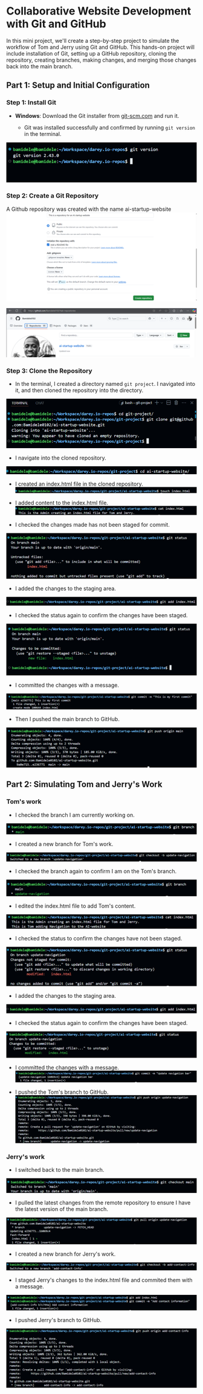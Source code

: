 # Collaborative Website Development with Git and GitHub

In this mini project, we'll create a step-by-step project to simulate the
workflow of Tom and Jerry using Git and GitHub. This hands-on project
will include installation of Git, setting up a GitHub repository, cloning the
repository, creating branches, making changes, and merging those
changes back into the main branch.

## Part 1: Setup and Initial Configuration

### Step 1: Install Git

- **Windows**: Download the Git installer from [git-scm.com](https://git-scm.com/download/win) and run it.

  - Git was installed successfully and confirmed by running `git version` in the terminal.

![git-version](/basic-git-commands/images/git-version.png)

### Step 2: Create a Git Repository

A Github repository was created with the name ai-startup-website
![github-repo](/basic-git-commands/images/repo-create.png)

![git-repo-created](/basic-git-commands/images/git-repo-created.png)

### Step 3: Clone the Repository

- In the terminal, I created a directory named `git project`. I navigated into it, and then cloned the repository into the directory.

![git-clone](/basic-git-commands/images/git-cloned.png)

- I navigate into the cloned repository.

![navigate-dir](/basic-git-commands/images/navigate-dir.png)

- I created an index.html file in the cloned repository.
![index-html](/basic-git-commands/images/create-file.png)

- I added content to the index.html file.
![index-html-content](/basic-git-commands/images/input-file.png)

- I checked the changes made has not been staged for commit.

![git-status](/basic-git-commands/images/git-status.png)

- I added the changes to the staging area.
  
![git-add](/basic-git-commands/images/git-add.png)

- I checked the status again to confirm the changes have been staged.

![git-status](/basic-git-commands/images/git-status2.png)

- I committed the changes with a message.

![git-commit](/basic-git-commands/images/git-commit.png)

- Then I pushed the main branch to GitHub.

![git-push](/basic-git-commands/images/git-push.png)

## Part 2: Simulating Tom and Jerry's Work

### Tom's work

- I checked the branch I am currently working on.

![git-branch](/basic-git-commands/images/git-branch.png)

- I created a new branch for Tom's work.

![git-branch-create](/basic-git-commands/images/git-checkout-tom.png)

- I checked the branch again to confirm I am on the Tom's branch.

![git-branch-check](/basic-git-commands/images/git-branch2.png)

- I edited the index.html file to add Tom's content.

![tom-content](/basic-git-commands/images/edit-file.png)

- I checked the status to confirm the changes have not been staged.

![git-status](/basic-git-commands/images/git-status3.png)

- I added the changes to the staging area.

![git-add2](/basic-git-commands/images/git-add.png)

- I checked the status again to confirm the changes have been staged.

![git-status4](/basic-git-commands/images/git-status4.png)

- I committed the changes with a message.
![git-commit2](/basic-git-commands/images/git-commit2.png)

- I pushed the Tom's branch to GitHub.
![git-push2](/basic-git-commands/images/git-push-tom.png)

### Jerry's work

- I switched back to the main branch.

![git-checkout-main](/basic-git-commands/images/git-checkout-main.png)

- I pulled the latest changes from the remote repository to ensure I have the latest version of the main branch.

![git-pull](/basic-git-commands/images/git-pull-update.png)

- I created a new branch for Jerry's work.

![git-branch-jerry](/basic-git-commands/images/git-switch-jerry.png)

- I staged Jerry's changes to the index.html file and commited them with a message.

![git-commit-jerry](/basic-git-commands/images/git-add-commit-jerry.png)

- I pushed Jerry's branch to GitHub.

![git-push-jerry](/basic-git-commands/images/git-push-jerry.png)
